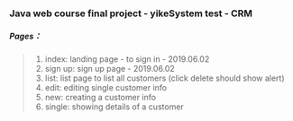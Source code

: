 ### Java web course final project - yikeSystem test - CRM
##### Pages：
  >1) index: landing page - to sign in - 2019.06.02
  >2) sign up: sign up page - 2019.06.02
  >3) list: list page to list all customers (click delete should show alert)
  >4) edit: editing single customer info
  >5) new: creating a customer info
  >6) single: showing details of a customer